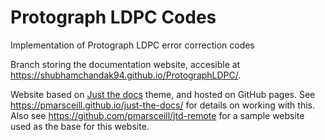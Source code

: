 # Protograph LDPC Codes
Implementation of Protograph LDPC error correction codes

Branch storing the documentation website, accesible at https://shubhamchandak94.github.io/ProtographLDPC/.

Website based on [Just the docs](https://github.com/pmarsceill/just-the-docs) theme, and hosted on GitHub pages. See https://pmarsceill.github.io/just-the-docs/ for details on working with this. Also see https://github.com/pmarsceill/jtd-remote for a sample website used as the base for this website.
